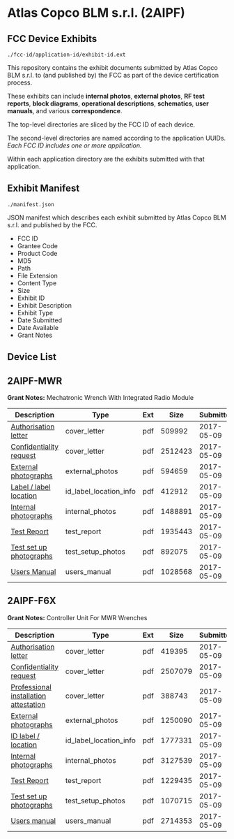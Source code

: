 # Atlas Copco BLM s.r.l. (2AIPF)
## FCC Device Exhibits

```
./fcc-id/application-id/exhibit-id.ext
```

This repository contains the exhibit documents submitted by Atlas Copco BLM s.r.l. to (and published by) the FCC as part of the device certification process.

These exhibits can include **internal photos**, **external photos**, **RF test reports**, **block diagrams**, **operational descriptions**, **schematics**, **user manuals**, and various **correspondence**.

The top-level directories are sliced by the FCC ID of each device.

The second-level directories are named according to the application UUIDs. *Each FCC ID includes one or more application.*

Within each application directory are the exhibits submitted with that application. 

## Exhibit Manifest

```
./manifest.json
```

JSON manifest which describes each exhibit submitted by Atlas Copco BLM s.r.l. and published by the FCC.

- FCC ID
- Grantee Code
- Product Code
- MD5
- Path
- File Extension
- Content Type
- Size
- Exhibit ID
- Exhibit Description
- Exhibit Type
- Date Submitted
- Date Available
- Grant Notes

## Device List
## 2AIPF-MWR
**Grant Notes:** Mechatronic Wrench With Integrated Radio Module

| Description | Type | Ext | Size | Submitted | Available |
| ----------- | ---- | --- | ---- | --------- | --------- |
| [Authorisation letter](2AIPF-MWR/91a23927718a0327bf4ee5c3f6203879/3383978.pdf) | cover_letter | pdf | 509992 | 2017-05-09 | 2017-05-10 |
| [Confidentiality request](2AIPF-MWR/91a23927718a0327bf4ee5c3f6203879/3383979.pdf) | cover_letter | pdf | 2512423 | 2017-05-09 | 2017-05-10 |
| [External photographs](2AIPF-MWR/91a23927718a0327bf4ee5c3f6203879/3383981.pdf) | external_photos | pdf | 594659 | 2017-05-09 | 2017-05-10 |
| [Label / label location](2AIPF-MWR/91a23927718a0327bf4ee5c3f6203879/3383982.pdf) | id_label_location_info | pdf | 412912 | 2017-05-09 | 2017-05-10 |
| [Internal photographs](2AIPF-MWR/91a23927718a0327bf4ee5c3f6203879/3383983.pdf) | internal_photos | pdf | 1488891 | 2017-05-09 | 2017-05-10 |
| [Test Report](2AIPF-MWR/91a23927718a0327bf4ee5c3f6203879/3383987.pdf) | test_report | pdf | 1935443 | 2017-05-09 | 2017-05-10 |
| [Test set up photographs](2AIPF-MWR/91a23927718a0327bf4ee5c3f6203879/3383988.pdf) | test_setup_photos | pdf | 892075 | 2017-05-09 | 2017-05-10 |
| [Users Manual](2AIPF-MWR/91a23927718a0327bf4ee5c3f6203879/3383989.pdf) | users_manual | pdf | 1028568 | 2017-05-09 | 2017-05-10 |
## 2AIPF-F6X
**Grant Notes:** Controller Unit For MWR Wrenches

| Description | Type | Ext | Size | Submitted | Available |
| ----------- | ---- | --- | ---- | --------- | --------- |
| [Authorisation letter](2AIPF-F6X/1c7aa6cedd84e20bb19cc38d91c39dc6/3383910.pdf) | cover_letter | pdf | 419395 | 2017-05-09 | 2017-05-10 |
| [Confidentiality request](2AIPF-F6X/1c7aa6cedd84e20bb19cc38d91c39dc6/3383911.pdf) | cover_letter | pdf | 2507079 | 2017-05-09 | 2017-05-10 |
| [Professional installation attestation](2AIPF-F6X/1c7aa6cedd84e20bb19cc38d91c39dc6/3383912.pdf) | cover_letter | pdf | 388743 | 2017-05-09 | 2017-05-10 |
| [External photographs](2AIPF-F6X/1c7aa6cedd84e20bb19cc38d91c39dc6/3383914.pdf) | external_photos | pdf | 1250090 | 2017-05-09 | 2017-05-10 |
| [ID label / location](2AIPF-F6X/1c7aa6cedd84e20bb19cc38d91c39dc6/3383915.pdf) | id_label_location_info | pdf | 1777331 | 2017-05-09 | 2017-05-10 |
| [Internal photographs](2AIPF-F6X/1c7aa6cedd84e20bb19cc38d91c39dc6/3383916.pdf) | internal_photos | pdf | 3127539 | 2017-05-09 | 2017-05-10 |
| [Test Report](2AIPF-F6X/1c7aa6cedd84e20bb19cc38d91c39dc6/3383926.pdf) | test_report | pdf | 1229435 | 2017-05-09 | 2017-05-10 |
| [Test set up photographs](2AIPF-F6X/1c7aa6cedd84e20bb19cc38d91c39dc6/3383927.pdf) | test_setup_photos | pdf | 1070715 | 2017-05-09 | 2017-05-10 |
| [Users manual](2AIPF-F6X/1c7aa6cedd84e20bb19cc38d91c39dc6/3383928.pdf) | users_manual | pdf | 2714353 | 2017-05-09 | 2017-05-10 |
